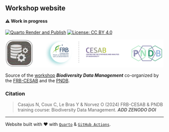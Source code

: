 ## Workshop website

#### ⚠️ **Work in progress**

<!-- badges: start -->
[![Quarto Render and Publish](https://github.com/biodiversitydata/biodiversitydata.github.io/actions/workflows/render-website.yaml/badge.svg)](https://github.com/biodiversitydata/biodiversitydata.github.io/actions/workflows/render-website.yaml)
[![License: CC BY 4.0](https://img.shields.io/badge/License-CC%20BY%204.0-green.svg)](https://choosealicense.com/licenses/cc-by-4.0/)
<!-- badges: end -->


![](https://raw.githubusercontent.com/biodiversitydata/.github/main/profile/banner-biodiversitydata_150dpi.png)


Source of the [workshop](https://biodiversitydata.github.io/) **_Biodiversity Data Management_**
co-organized by the
[FRB-CESAB](https://www.fondationbiodiversite.fr/en/about-the-foundation/le-cesab/)
and the
[PNDB](https://www.pndb.fr/).


### Citation

> Casajus N, Coux C, Le Bras Y & Norvez O (2024) 
FRB-CESAB & PNDB training course: Biodiversity Data Management. 
*__ADD ZENODO DOI__*


<hr />

Website built with :heart: with 
[`Quarto`](https://quarto.org/) & 
[`GitHub Actions`](https://github.com/features/actions).
